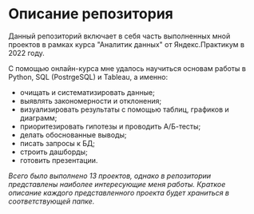 # Описание репозитория
Данный репозиторий включает в себя часть выполненных мной проектов в рамках курса "Аналитик данных" от Яндекс.Практикум в 2022 году.

С помощью онлайн-курса мне удалось научиться основам работы в Python, SQL (PostrgeSQL) и Tableau, а именно:
  - очищать и систематизировать данные;
  - выявлять закономерности и отклонения;
  - визуализировать результаты с помощью таблиц, графиков и диаграмм;
  - приоритезировать гипотезы и проводить А/Б-тесты;
  - делать обоснованные выводы;
  - писать запросы к БД;
  - строить дашборды;
  - готовить презентации.

*Всего было выполнено 13 проектов, однако в репозитории представлены наиболее интересующие меня работы. Краткое описание каждого представленного проекта будет храниться в соответствующей папке.* 
